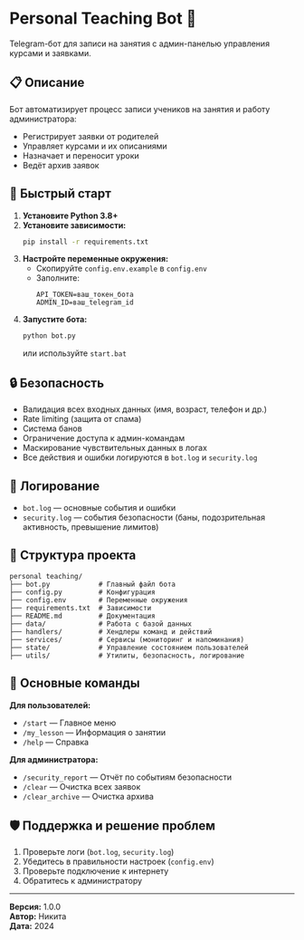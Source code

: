 # Personal Teaching Bot 🤖

Telegram-бот для записи на занятия с админ-панелью управления курсами и заявками.

## 📋 Описание

Бот автоматизирует процесс записи учеников на занятия и работу администратора:
- Регистрирует заявки от родителей
- Управляет курсами и их описаниями
- Назначает и переносит уроки
- Ведёт архив заявок

## 🚀 Быстрый старт

1. **Установите Python 3.8+**
2. **Установите зависимости:**
   ```bash
   pip install -r requirements.txt
   ```
3. **Настройте переменные окружения:**
   - Скопируйте `config.env.example` в `config.env`
   - Заполните:
     ```
     API_TOKEN=ваш_токен_бота
     ADMIN_ID=ваш_telegram_id
     ```
4. **Запустите бота:**
   ```bash
   python bot.py
   ```
   или используйте `start.bat`

## 🔒 Безопасность

- Валидация всех входных данных (имя, возраст, телефон и др.)
- Rate limiting (защита от спама)
- Система банов
- Ограничение доступа к админ-командам
- Маскирование чувствительных данных в логах
- Все действия и ошибки логируются в `bot.log` и `security.log`

## 📝 Логирование

- `bot.log` — основные события и ошибки
- `security.log` — события безопасности (баны, подозрительная активность, превышение лимитов)

## 📁 Структура проекта

```
personal teaching/
├── bot.py            # Главный файл бота
├── config.py         # Конфигурация
├── config.env        # Переменные окружения
├── requirements.txt  # Зависимости
├── README.md         # Документация
├── data/             # Работа с базой данных
├── handlers/         # Хендлеры команд и действий
├── services/         # Сервисы (мониторинг и напоминания)
├── state/            # Управление состоянием пользователей
├── utils/            # Утилиты, безопасность, логирование
```

## 🎯 Основные команды

**Для пользователей:**
- `/start` — Главное меню
- `/my_lesson` — Информация о занятии
- `/help` — Справка

**Для администратора:**
- `/security_report` — Отчёт по событиям безопасности
- `/clear` — Очистка всех заявок
- `/clear_archive` — Очистка архива

## 🛡️ Поддержка и решение проблем

1. Проверьте логи (`bot.log`, `security.log`)
2. Убедитесь в правильности настроек (`config.env`)
3. Проверьте подключение к интернету
4. Обратитесь к администратору

---

**Версия:** 1.0.0  
**Автор:** Никита  
**Дата:** 2024 